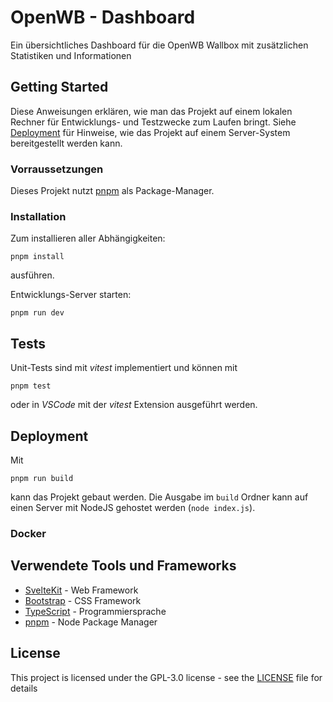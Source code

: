 # OpenWB - Dashboard

Ein übersichtliches Dashboard für die OpenWB Wallbox mit zusätzlichen Statistiken und Informationen

## Getting Started

Diese Anweisungen erklären, wie man das Projekt auf einem lokalen Rechner für Entwicklungs- und Testzwecke zum Laufen bringt. Siehe [Deployment](#deployment) für Hinweise, wie das Projekt auf einem Server-System bereitgestellt werden kann.

### Vorraussetzungen

Dieses Projekt nutzt [pnpm](https://pnpm.io/) als Package-Manager.

### Installation

Zum installieren aller Abhängigkeiten:

```
pnpm install
```

ausführen.

Entwicklungs-Server starten:

```
pnpm run dev
```

## Tests

Unit-Tests sind mit _vitest_ implementiert und können mit

```
pnpm test
```

oder in _VSCode_ mit der _vitest_ Extension ausgeführt werden.

## Deployment

Mit

```
pnpm run build
```

kann das Projekt gebaut werden. Die Ausgabe im `build` Ordner kann auf einen Server mit NodeJS gehostet werden (`node index.js`).

### Docker

## Verwendete Tools und Frameworks

- [SvelteKit](https://kit.svelte.dev/) - Web Framework
- [Bootstrap](https://getbootstrap.com/) - CSS Framework
- [TypeScript](https://www.typescriptlang.org/) - Programmiersprache
- [pnpm](https://pnpm.io/) - Node Package Manager

## License

This project is licensed under the GPL-3.0 license - see the [LICENSE](LICENSE) file for details
